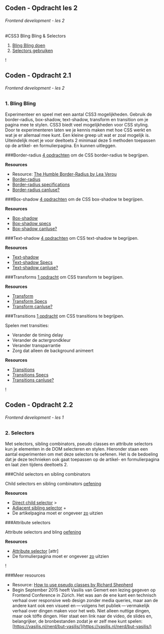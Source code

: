 
## Coden - Opdracht les 2
###### Frontend development - les 2
#CSS3 Bling Bling & Selectors

1. [Bling Bling doen](#2)
2. [Selectors gebruiken](#3)


!

## Coden - Opdracht 2.1
###### Frontend development - les 2

### 1. Bling Bling

Experimenteer en speel met een aantal CSS3 mogelijkheden. 
Gebruik de border-radius, box-shadow, text-shadow, transform en transition om je pagina mee te stylen. CSS3 biedt veel mogelijkheden voor CSS styling. Door te experimenteren laten we je kennis maken met hoe CSS werkt en wat je er allemaal mee kunt. Een kleine greep uit wat er zoal mogelijk is. Uiteindelijk moet je voor deeltoets 2 minimaal deze 5 methoden toepassen op de artikel- en formulierpagina. En kunnen uitleggen.


###Border-radius
[4 opdrachten](http://vasilis.nl/hva/03/oefeningen.html#slide2) om de CSS border-radius te begrijpen.

**Resources**    

* Resource: [The Humble Border-Radius by Lea Verou](https://www.youtube.com/watch?v=JSaMl2OKjfQ/)
* [Border-radius](https://css-tricks.com/almanac/properties/b/border-radius/)
* [Border-radius specifications](https://developer.mozilla.org/en-US/docs/Web/CSS/border-radius?redirectlocale=en-US&redirectslug=CSS%2Fborder-radius)
* [Border-radius canIuse?](http://caniuse.com/#search=border-radius)


###Box-shadow
[4 opdrachten](http://vasilis.nl/hva/03/oefeningen.html#slide7)   om de CSS box-shadow te begrijpen.   

**Resources**    

* [Box-shadow](https://css-tricks.com/almanac/properties/b/box-shadow/)
* [Box-shadow specs](https://developer.mozilla.org/en-US/docs/Web/CSS/box-shadow)
* [Box-shadow canIuse?](http://caniuse.com/#search=box-shadow)


###Text-shadow
[4 opdrachten](http://vasilis.nl/hva/03/oefeningen.html#slide12) om CSS text-shadow te begrijpen. 


**Resources**    

* [Text-shadow](https://css-tricks.com/almanac/properties/t/text-shadow/)
* [Text-shadow Specs](https://developer.mozilla.org/en-US/docs/Web/CSS/text-shadow)
* [Text-shadow canIuse?](http://caniuse.com/#search=text-shadow)


###Transforms
[1 opdracht](http://vasilis.nl/hva/03/oefeningen.html#slide17) om CSS transform te begrijpen.


**Resources**    

* [Transform](https://css-tricks.com/almanac/properties/t/transform/)
* [Transform Specs](https://developer.mozilla.org/en-US/docs/Web/CSS/transform)
* [Transform canIuse?](http://caniuse.com/#search=transform)


###Transitions
[1 opdracht](http://vasilis.nl/hva/03/oefeningen.html#slide19) om CSS transitions te begrijpen.


Spelen met transities:

- Verander de timing delay
- Verander de actergrondkleur
- Verander transparrantie
- Zorg dat alleen de background animeert


**Resources**    

* [Transitions](https://css-tricks.com/almanac/properties/t/transition/)
* [Transitions Specs](https://developer.mozilla.org/en-US/docs/Web/CSS/transform)
* [Transitions canIuse?](http://caniuse.com/#search=transitions)



!

## Coden - Opdracht 2.2
###### Frontend development - les 1

### 2. Selectors
Met selectors, sibling combinators, pseudo classes en attribute selectors kun je elementen in de DOM selecteren en stylen. Hieronder staan een aantal experimenten om met deze selectors te oefenen. Het is de bedoeling dat je deze technieken ook gaat toepassen op de artikel- en formulierpagina en laat zien tijdens deeltoets 2.


###Child selectors en sibling combinators

Child selectors en sibling combinators [oefening](http://dabblet.com/gist/1864659)

**Resources**    

* [Direct child selector](https://developer.mozilla.org/en-US/docs/Web/CSS/Child_selectors) >
* [Adjacent sibling selector](https://developer.mozilla.org/en-US/docs/Web/CSS/Adjacent_sibling_selectors) +
* De artikelpagina moet er ongeveer [zo](http://dabblet.com/gist/1864548) uitzien


###Attribute selectors

Attribute selectors and bling [oefening](http://dabblet.com/gist/1865805)

**Resources**    

* [Attribute selector](https://developer.mozilla.org/en-US/docs/Web/CSS/Attribute_selectors?redirectlocale=en-US&redirectslug=CSS%2FAttribute_selectors) [attr]
* De formulierpagina moet er ongeveer [zo](http://dabblet.com/gist/1865228) uitzien


!

###Meer resources

* Resource: [How to use pseudo classes by Richard Shepherd](http://www.smashingmagazine.com/2011/03/how-to-use-css3-pseudo-classes/)
* Begin September 2015 heeft Vasilis van Gemert een lezing gegeven op Frontend Conference in Zürich. Het was aan de ene kant een technisch verhaal over responsive web design zonder media queries, maar aan de andere kant ook een visueel en — volgens het publiek — vermakelijk verhaal over dingen maken voor het web. Niet alleen nuttige dingen, maar ook tóffe dingen. Hier staat een link naar de video, de slides en, belangrijker, de bronbestanden zodat je er zelf mee kunt spelen: [https://vasilis.nl/nerd/but-vasilis/](https://vasilis.nl/nerd/but-vasilis/)


